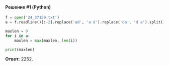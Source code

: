 #### Решение #1 (Python)
```python
f = open('24_37159.txt')
a = f.readline()[:-2].replace('ad', 'a d').replace('da', 'd a').split()

maxlen = 0
for i in a:
	maxlen = max(maxlen, len(i))

print(maxlen)
```
**Ответ:** 2252.
